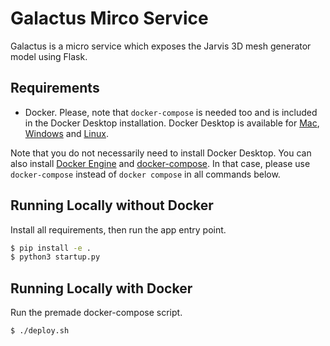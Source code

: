 # Galactus Mirco Service

Galactus is a micro service which exposes the Jarvis 3D mesh generator model using Flask.  

## Requirements

* Docker. Please, note that `docker-compose` is needed too and is included in
the Docker Desktop installation. Docker Desktop is available for
[Mac](https://docs.docker.com/desktop/install/mac-install/),
[Windows](https://docs.docker.com/desktop/install/windows-install/) and
[Linux](https://docs.docker.com/desktop/install/linux-install/).

Note that you do not necessarily need to install Docker Desktop. You can also
install [Docker Engine](https://docs.docker.com/engine/install/) and
[docker-compose](https://docs.docker.com/compose/install/). In that case,
please use `docker-compose` instead of `docker compose` in all commands below.

## Running Locally without Docker

Install all requirements, then run the app entry point.
```bash
$ pip install -e .
$ python3 startup.py
```


## Running Locally with Docker

Run the premade docker-compose script.
```bash
$ ./deploy.sh
```

